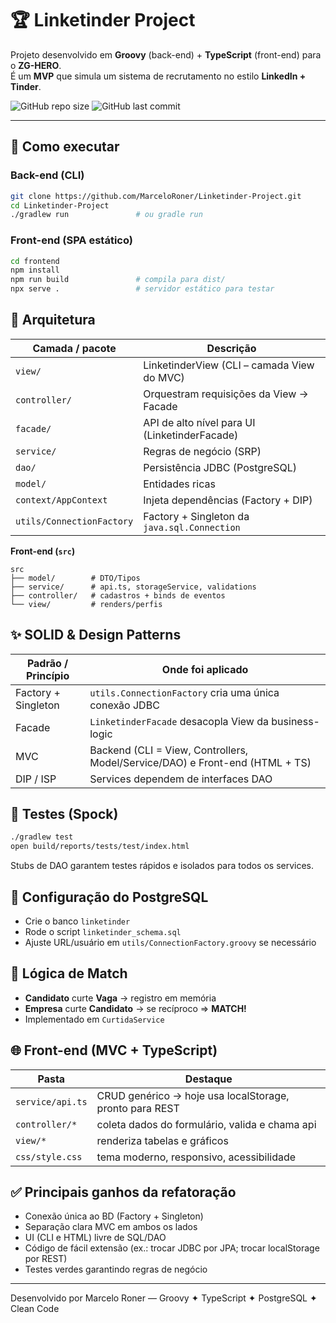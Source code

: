 # 🏆 Linketinder Project

Projeto desenvolvido em **Groovy** (back-end) + **TypeScript** (front-end) para o **ZG-HERO**.  
É um **MVP** que simula um sistema de recrutamento no estilo **LinkedIn + Tinder**.

![GitHub repo size](https://img.shields.io/github/repo-size/MarceloRoner/Linketinder-Project)
![GitHub last commit](https://img.shields.io/github/last-commit/MarceloRoner/Linketinder-Project)

---

## 🚀 Como executar

### Back-end (CLI)
```bash
git clone https://github.com/MarceloRoner/Linketinder-Project.git
cd Linketinder-Project
./gradlew run               # ou gradle run
```

### Front-end (SPA estático)
```bash
cd frontend
npm install
npm run build               # compila para dist/
npx serve .                 # servidor estático para testar
```

## 🔧 Arquitetura

| Camada / pacote      | Descrição |
|----------------------|-----------|
| `view/`              | LinketinderView (CLI – camada View do MVC) |
| `controller/`        | Orquestram requisições da View → Facade |
| `facade/`            | API de alto nível para UI (LinketinderFacade) |
| `service/`           | Regras de negócio (SRP) |
| `dao/`               | Persistência JDBC (PostgreSQL) |
| `model/`             | Entidades ricas |
| `context/AppContext` | Injeta dependências (Factory + DIP) |
| `utils/ConnectionFactory` | Factory + Singleton da `java.sql.Connection` |

**Front-end (`src`)**
```
src
├── model/        # DTO/Tipos
├── service/      # api.ts, storageService, validations
├── controller/   # cadastros + binds de eventos
└── view/         # renders/perfis
```

## ✨ SOLID & Design Patterns

| Padrão / Princípio | Onde foi aplicado |
|----------------------|------------------|
| Factory + Singleton  | `utils.ConnectionFactory` cria uma única conexão JDBC |
| Facade               | `LinketinderFacade` desacopla View da business-logic |
| MVC                  | Backend (CLI = View, Controllers, Model/Service/DAO) e Front-end (HTML + TS) |
| DIP / ISP            | Services dependem de interfaces DAO |

## 🧪 Testes (Spock)
```bash
./gradlew test
open build/reports/tests/test/index.html
```
Stubs de DAO garantem testes rápidos e isolados para todos os services.

## 📂 Configuração do PostgreSQL
- Crie o banco `linketinder`
- Rode o script `linketinder_schema.sql`
- Ajuste URL/usuário em `utils/ConnectionFactory.groovy` se necessário

## 💖 Lógica de Match
- **Candidato** curte **Vaga** → registro em memória
- **Empresa** curte **Candidato** → se recíproco ⇒ **MATCH!**
- Implementado em `CurtidaService`

## 🌐 Front-end (MVC + TypeScript)

| Pasta | Destaque |
|-------|----------|
| `service/api.ts`  | CRUD genérico → hoje usa localStorage, pronto para REST |
| `controller/*`    | coleta dados do formulário, valida e chama api |
| `view/*`          | renderiza tabelas e gráficos |
| `css/style.css`   | tema moderno, responsivo, acessibilidade |

## ✅ Principais ganhos da refatoração
- Conexão única ao BD (Factory + Singleton)
- Separação clara MVC em ambos os lados
- UI (CLI e HTML) livre de SQL/DAO
- Código de fácil extensão (ex.: trocar JDBC por JPA; trocar localStorage por REST)
- Testes verdes garantindo regras de negócio

---

Desenvolvido por Marcelo Roner — Groovy ✦ TypeScript ✦ PostgreSQL ✦ Clean Code